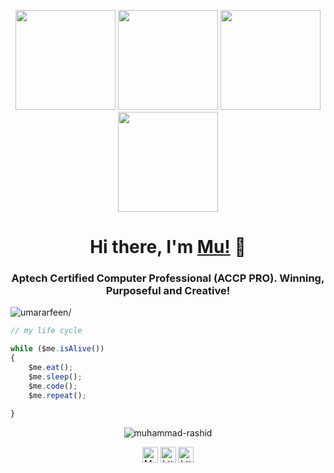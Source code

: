 <p align="center"> <img src="https://octodex.github.com/images/vinyltocat.png" height="160px" width="160px"> <img src="https://octodex.github.com/images/daftpunktocat-thomas.gif" height="160px" width="160px"> <img src="https://octodex.github.com/images/daftpunktocat-guy.gif" height="160px" width="160px"> <img src="https://octodex.github.com/images/Robotocat.png" height="160px" width="160px"></p>

<h1 align="center">Hi there, I'm <a href="https://iamrashy.netlify.app/"  target="_blank">Mu!</a> 👋</h1>
    
<h3 align="center">Aptech Certified Computer Professional (ACCP PRO). Winning, Purposeful and Creative!</h3>
<p align="left"> <img src="https://komarev.com/ghpvc/?username=MdRashid62&style=flat&color=blue" alt=umararfeen/> </p>

````js
// my life cycle

while ($me.isAlive())
{
    $me.eat();
    $me.sleep();
    $me.code();
    $me.repeat();
    
}
````

<p align="center"> <img src="https://github-readme-stats.vercel.app/api?username=MdRashid62&count_private=true&show_icons=true&theme=radical" alt=muhammad-rashid /> </p>


<p align="center"> 
<a href="https://twitter.com/Mr62Rashy" target="blank"><img align="center" src=https://cdn.jsdelivr.net/npm/simple-icons@3.0.1/icons/twitter.svg alt="Mr62Rashy" height="25" width="25" /></a>
<a href="https://www.linkedin.com/in/mdrashid62/" target="blank"><img align="center" src=https://cdn.jsdelivr.net/npm/simple-icons@3.0.1/icons/linkedin.svg alt="https://www.linkedin.com/in/mdrashid62/" height="25" width="25" /></a>   
    <a href="https://www.instagram.com/rockin_rashid/" target="blank"><img align="center" src=https://cdn.jsdelivr.net/npm/simple-icons@3.0.1/icons/instagram.svg alt="https://www.linkedin.com/in/mdrashid62/" height="25" width="25" /></a>
</p>
